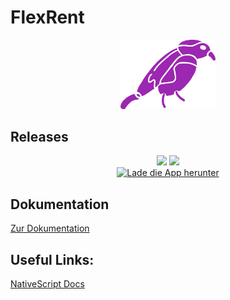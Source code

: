 # FlexRent
<p align="center">
  <img alt="Flexrent Logo" width="30%" height="auto" src="https://raw.githubusercontent.com/Multiflexxx/FlexRent/master/Logo/PNG/HighResolution/Logo_purple_no_background.png">
</p>

## Releases
<p align="center">
  <img src="https://badgen.net/github/tag/Multiflexxx/client-flex-rent/?color=purple">
  <img src="https://badgen.net/github/release/Multiflexxx/client-flex-rent/?color=pink"><br>
  <a href="https://flexrent.multiflexxx.de/BuildApp/Releases/flexrent.apk"><img alt="Lade die App herunter" src="https://badgen.net/badge/Download/Lade_die_App_herunter/?color=blue"></a>
</p>


## Dokumentation
[Zur Dokumentation](https://github.com/Multiflexxx/FlexRent/blob/master/Dokumentation.md)

## Useful Links:
[NativeScript Docs](https://docs.nativescript.org/angular/start/quick-setup)
